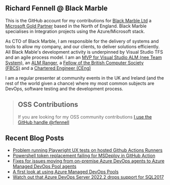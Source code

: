 ## Richard Fennell @ Black Marble
This is the GitHub account for my contributions for [Black Marble Ltd](http://www.blackmarble.co.uk/) a [Microsoft Gold Partner](https://partner.microsoft.com/UK/Partner?lc=2057) based in the North of England. Black Marble specialises in Integration projects using the Azure/Microsoft stack.

As CTO of Black Marble, I am responsible for the delivery of systems and tools to allow my company, and our clients, to deliver solutions efficiently. All Black Mable's development activity is underpinned by Visual Studio TFS and an agile process model. I am an [MVP for Visual Studio ALM (nee Team System),](https://mvp.microsoft.com/en-us/mvp/Richard%20Fennell-4020304) an [ALM Ranger](http://blogs.msdn.com/b/willy-peter_schaub/archive/2010/06/18/introducing-the-visual-studio-alm-rangers-an-index-to-all-rangers-covered-on-this-blog.aspx), a [Fellow of the British Computer Society (FBCS)](http://www.bcs.org/) and a [Chartered Engineer (CEng)](http://www.bcs.org/category/14957)

I am a regular presenter at community events in the UK and Ireland (and the rest of the world given a chance) where my most common subjects are DevOps, software testing and the development process.

> ## OSS Contributions
> If you are looking for my OSS community contributions [I use the GitHub handle @rfennell](https://github.com/rfennell)

## Recent Blog Posts
<!-- BLOG-POST-LIST:START -->
- [Problem running Playwright UX tests on hosted Github Actions Runners](https://blog.richardfennell.net/posts/problem-running-playwright-tests-with-github-actions/)
- [Powershell token replacement failing for MSDeploy in GitHub Action](https://blog.richardfennell.net/posts/powershell-token-replacement-failing-for-msdeploy-in-github-action/)
- [Fixes for issues moving from on-premise Azure DevOps agents to Azure Managed DevOps Pool agents](https://blog.richardfennell.net/posts/fixing-issues-moving-from-on-premise-azdo-agent-to-mdp-hosted-agents/)
- [A first look at using Azure Managed DevOps Pools](https://blog.richardfennell.net/posts/a-first-look-at-using-azure-mdp/)
- [Watch out that Azure DevOps Server 2022.2 drops support for SQL2017](https://blog.richardfennell.net/posts/watch-out-that-azdo2022.2-drops-support-for-sql2017/)
<!-- BLOG-POST-LIST:END -->
